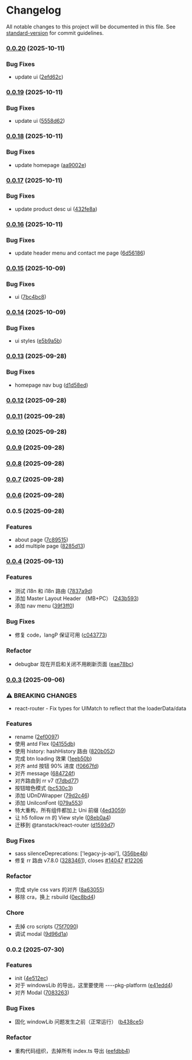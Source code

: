 # Changelog

All notable changes to this project will be documented in this file. See [standard-version](https://github.com/conventional-changelog/standard-version) for commit guidelines.

### [0.0.20](https://github.com/profit-projects/easylook-website/compare/app-website@0.0.19...app-website@0.0.20) (2025-10-11)


### Bug Fixes

* update ui ([2efd62c](https://github.com/profit-projects/easylook-website/commit/2efd62c68ea2dc5d3dee956051dfae66635a5f7d))

### [0.0.19](https://github.com/profit-projects/easylook-website/compare/app-website@0.0.18...app-website@0.0.19) (2025-10-11)


### Bug Fixes

* update ui ([5558d62](https://github.com/profit-projects/easylook-website/commit/5558d627a8536a7ec28091d0b123d377ed2ec472))

### [0.0.18](https://github.com/profit-projects/easylook-website/compare/app-website@0.0.17...app-website@0.0.18) (2025-10-11)


### Bug Fixes

* update homepage ([aa9002e](https://github.com/profit-projects/easylook-website/commit/aa9002eafaa5414877d8e9397c283da8e957c45d))

### [0.0.17](https://github.com/profit-projects/easylook-website/compare/app-website@0.0.16...app-website@0.0.17) (2025-10-11)


### Bug Fixes

* update product desc ui ([432fe8a](https://github.com/profit-projects/easylook-website/commit/432fe8a091b768e1a190e8a18e798260e424f206))

### [0.0.16](https://github.com/profit-projects/easylook-website/compare/app-website@0.0.15...app-website@0.0.16) (2025-10-11)


### Bug Fixes

* update header menu and contact me page ([6d56186](https://github.com/profit-projects/easylook-website/commit/6d5618652042a3eb94812df867fb4cc0222c1c37))

### [0.0.15](https://github.com/profit-projects/easylook-website/compare/app-website@0.0.14...app-website@0.0.15) (2025-10-09)


### Bug Fixes

* ui ([7bc4bc8](https://github.com/profit-projects/easylook-website/commit/7bc4bc82342ea9d0da632b69d147e7042fb4e9e4))

### [0.0.14](https://github.com/profit-projects/easylook-website/compare/app-website@0.0.13...app-website@0.0.14) (2025-10-09)


### Bug Fixes

* ui styles ([e5b9a5b](https://github.com/profit-projects/easylook-website/commit/e5b9a5b2753378dcc851586ac8ad3e9624e3a574))

### [0.0.13](https://github.com/profit-projects/easylook-website/compare/app-website@0.0.12...app-website@0.0.13) (2025-09-28)


### Bug Fixes

* homepage nav bug ([d1d58ed](https://github.com/profit-projects/easylook-website/commit/d1d58ed88f85d4584211ed89a7fc9633c6777878))

### [0.0.12](https://github.com/profit-projects/easylook-website/compare/app-website@0.0.11...app-website@0.0.12) (2025-09-28)

### [0.0.11](https://github.com/profit-projects/easylook-website/compare/app-website@0.0.10...app-website@0.0.11) (2025-09-28)

### [0.0.10](https://github.com/profit-projects/easylook-website/compare/app-website@0.0.9...app-website@0.0.10) (2025-09-28)

### [0.0.9](https://github.com/profit-projects/easylook-website/compare/app-website@0.0.8...app-website@0.0.9) (2025-09-28)

### [0.0.8](https://github.com/profit-projects/easylook-website/compare/app-website@0.0.7...app-website@0.0.8) (2025-09-28)

### [0.0.7](https://github.com/profit-projects/easylook-website/compare/app-website@0.0.6...app-website@0.0.7) (2025-09-28)

### [0.0.6](https://github.com/profit-projects/easylook-website/compare/app-website@0.0.5...app-website@0.0.6) (2025-09-28)

### 0.0.5 (2025-09-28)


### Features

* about page ([7c89515](https://github.com/profit-projects/easylook-website/commit/7c89515733d23c435a3efb3e56ff9955d31d96d6))
* add multiple page ([8285d13](https://github.com/profit-projects/easylook-website/commit/8285d13209512052168363de0b062c22144db04a))

### [0.0.4](https://github.com/profit-projects/weiai-website/compare/app-website@0.0.3...app-website@0.0.4) (2025-09-13)


### Features

* 测试 i18n 和 i18n 路由 ([7837a9d](https://github.com/profit-projects/weiai-website/commit/7837a9df269892046fba08d704aa2289d5d51b4b))
* 添加 Master Layout Header （MB+PC） ([243b593](https://github.com/profit-projects/weiai-website/commit/243b593368de384026c85b4feb234c7e3bfe302e))
* 添加 nav menu ([39f3ff0](https://github.com/profit-projects/weiai-website/commit/39f3ff0af40f6e03b38935bcd62754c7cab8c561))


### Bug Fixes

* 修复 code，langP 保证可用 ([c043773](https://github.com/profit-projects/weiai-website/commit/c043773bb3ed95a9f2851aa15f0f2df7b3bc4839))


### Refactor

* debugbar 现在开启和关闭不用刷新页面 ([eae78bc](https://github.com/profit-projects/weiai-website/commit/eae78bcbe20f4339f3e147a3deb66bd422123d29))

### [0.0.3](https://github.com/SolidZORO/hyx-h5/compare/app-website@0.0.2...app-website@0.0.3) (2025-09-06)


### ⚠ BREAKING CHANGES

* react-router - Fix types for UIMatch to reflect that the loaderData/data

### Features

* rename ([2ef0097](https://github.com/SolidZORO/hyx-h5/commit/2ef0097a9cdab7843d9b9e96422b2c72359de7bb))
* 使用 antd Flex ([04155db](https://github.com/SolidZORO/hyx-h5/commit/04155db223da08b0485d236db8beabd921565642))
* 使用 history: hashHistory 路由 ([820b052](https://github.com/SolidZORO/hyx-h5/commit/820b052cbeab6b16ddc282eff19b26b9a7ecff42))
* 完成 btn loading 效果 ([1eeb50b](https://github.com/SolidZORO/hyx-h5/commit/1eeb50b4576be190a4a9a9b374aa9bf9fd4cfd49))
* 对齐 antd 按钮 90% 进度 ([f0667fd](https://github.com/SolidZORO/hyx-h5/commit/f0667fdcd7bde7ffeb3ccf92bfd51ad796f5ea4d))
* 对齐 message ([684724f](https://github.com/SolidZORO/hyx-h5/commit/684724fdcf1b6ab0588aeceb11152069ba5cb937))
* 对齐路由到 rr v7 ([f7dbd77](https://github.com/SolidZORO/hyx-h5/commit/f7dbd77df0d192dc95b71dac66d436d9df4d0ffe))
* 按钮暗色模式 ([bc530c3](https://github.com/SolidZORO/hyx-h5/commit/bc530c39dc469e162dfb90e573c3e1969e070d5d))
* 添加 UDnDWrapper ([79d2c46](https://github.com/SolidZORO/hyx-h5/commit/79d2c466a43736bfd469e89ab215e705d89ffefe))
* 添加 UniIconFont ([079a553](https://github.com/SolidZORO/hyx-h5/commit/079a55390b9b649fe71724406ff450fc9038bc64))
* 特大重构，所有组件都加上 Uni 前缀 ([4ed3059](https://github.com/SolidZORO/hyx-h5/commit/4ed3059f856fa45f60727737697889309a28e749))
* 让 h5 follow rn 的 View style ([08eb0a4](https://github.com/SolidZORO/hyx-h5/commit/08eb0a4ee5e70b523af8898b9fa9e05307a82ff6))
* 迁移到 @tanstack/react-router ([d1593d7](https://github.com/SolidZORO/hyx-h5/commit/d1593d713d0c3db56a186639f9b19a8898fd604b))


### Bug Fixes

* sass silenceDeprecations: ['legacy-js-api'], ([356be4b](https://github.com/SolidZORO/hyx-h5/commit/356be4b6e71ef70a2f96857ff8d0d5d20703a278))
* 修复 rr 路由 v7.8.0 ([3283461](https://github.com/SolidZORO/hyx-h5/commit/328346123c7a701f0ca7477f0dfa981a2dece345)), closes [#14047](https://github.com/SolidZORO/hyx-h5/issues/14047) [#12206](https://github.com/SolidZORO/hyx-h5/issues/12206)


### Refactor

* 完成 style css vars 的对齐 ([8a63055](https://github.com/SolidZORO/hyx-h5/commit/8a6305560cfd3024565347e9b0f57ea16c189618))
* 移除 cra，换上 rsbuild ([0ec8bd4](https://github.com/SolidZORO/hyx-h5/commit/0ec8bd44021e78c5eac11b5e56ee428e30f062ae))


### Chore

* 去掉 cro scripts ([75f7090](https://github.com/SolidZORO/hyx-h5/commit/75f70903c008d484bb26e3fd6e931940d5c9c50c))
* 调试 modal ([9d96d1a](https://github.com/SolidZORO/hyx-h5/commit/9d96d1a96bd19c5d88e137400a510ca0e28125cf))

### 0.0.2 (2025-07-30)


### Features

* init ([4e512ec](https://github.com/SolidZORO/hyx-h5/commit/4e512ec9fcd6c7c8873f7c4bbb3229938458cb0e))
* 对于 windowsLib 的导出，这里要使用 ----pkg-platform ([e41edd4](https://github.com/SolidZORO/hyx-h5/commit/e41edd48bf901c261021a0d4994bf622e2331392))
* 对齐 Modal ([7083263](https://github.com/SolidZORO/hyx-h5/commit/70832637cf2d6851d11426488c2fa6ac78498fcd))


### Bug Fixes

* 固化 windowLib 问题发生之前（正常运行） ([b438ce5](https://github.com/SolidZORO/hyx-h5/commit/b438ce545421055e28a8001814d2f03b9513ab21))


### Refactor

* 重构代码组织，去掉所有 index.ts 导出 ([eefdbb4](https://github.com/SolidZORO/hyx-h5/commit/eefdbb4614ae3cd6a70beb9ad81f67ef22126057))
